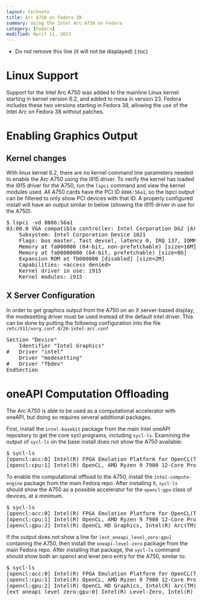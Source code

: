 ```yaml
---
layout: technote
title: Arc A750 on Fedora 38
summary: Using the Intel Arc A750 on Fedora
category: [Fedora]
modified: April 11, 2023
---
```


* Do not remove this line (it will not be displayed)
{:toc}

# Linux Support

Support for the Intel Arc A750 was added to the mainline Linux kernel starting in kernel version 6.2, and added to mesa in version 23.
Fedora includes these two versions starting in Fedora 38, allowing the use of the Intel Arc on Fedora 38 without patches.

# Enabling Graphics Output

## Kernel changes

With linux kernel 6.2, there are no kernel command line parameters needed to enable the Arc A750 using the i915 driver.
To verify the kernel has loaded the i915 driver for the A750, run the `lspci` command and view the kernel modules used.
All A750 cards have the PCI ID `8086:56a1`, so the lspci output can be filtered to only show PCI devices with that ID.
A properly configured install will have an output similar to below (showing the i915 driver in use for the A750).

<div id="code-arclspci" class="codeblock">
<pre>
$ lspci -vd 8086:56a1
03:00.0 VGA compatible controller: Intel Corporation DG2 [Arc A750] (rev 08) (prog-if 00 [VGA controller])
    Subsystem: Intel Corporation Device 1021
    Flags: bus master, fast devsel, latency 0, IRQ 137, IOMMU group 16
    Memory at fa000000 (64-bit, non-prefetchable) [size=16M]
    Memory at fa00000000 (64-bit, prefetchable) [size=8G]
    Expansion ROM at fb000000 [disabled] [size=2M]
    Capabilities: &lt;access denied&gt;
    Kernel driver in use: i915
    Kernel modules: i915
</pre>
</div>

## X Server Configuration

In order to get graphics output from the A750 on an X server-based display, the modesetting driver must be used instead of the default intel driver.
This can be done by putting the following configuration into the file `/etc/X11/xorg.conf.d/20-intel-arc.conf`

<div id="code-arcx11" class="codeblock">
<pre>
Section "Device"
    Identifier "Intel Graphics"
#   Driver "intel"
    Driver "modesetting"
#   Driver "fbdev"
EndSection
</pre>
</div>

# oneAPI Computation Offloading

The Arc A750 is able to be used as a computational accelerator with oneAPI, but doing so requires several additional packages.

First, install the `intel-basekit` package from the main Intel oneAPI repository to get the core sycl programs, including `sycl-ls`.
Examining the output of `sycl-ls` on the base install does not show the A750 available:

<div id="code-arcsycllsnoarc" class="codeblock">
<pre>
$ sycl-ls
[opencl:acc:0] Intel(R) FPGA Emulation Platform for OpenCL(TM), Intel(R) FPGA Emulation Device 1.2 [2023.15.3.0.20_160000]
[opencl:cpu:1] Intel(R) OpenCL, AMD Ryzen 9 7900 12-Core Processor              3.0 [2023.15.3.0.20_160000]
</pre>
</div>

To enable the computational offload to the A750, install the `intel-compute-engine` package from the main Fedora repo.
After installing it, `sycl-ls` should show the A750 as a possible accelerator for the `opencl:gpu` class of devices, at a minimum.

<div id="code-arcsycllsarcopencl" class="codeblock">
<pre>
$ sycl-ls
[opencl:acc:0] Intel(R) FPGA Emulation Platform for OpenCL(TM), Intel(R) FPGA Emulation Device 1.2 [2023.15.3.0.20_160000]
[opencl:cpu:1] Intel(R) OpenCL, AMD Ryzen 9 7900 12-Core Processor              3.0 [2023.15.3.0.20_160000]
[opencl:gpu:2] Intel(R) OpenCL HD Graphics, Intel(R) Arc(TM) A750 Graphics 3.0 [23.05.25593.18]
</pre>
</div>

If the output does not show a line for `[ext_oneapi_level_zero:gpu]` containing the A750, then install the `oneapi-level-zero` package from the main Fedora repo.
After installing that package, the `sycl-ls` command should show both an opencl and level zero entry for the A750, similar to:

<div id="code-arcsycllscomplete" class="codeblock">
<pre>
$ sycl-ls
[opencl:acc:0] Intel(R) FPGA Emulation Platform for OpenCL(TM), Intel(R) FPGA Emulation Device 1.2 [2023.15.3.0.20_160000]
[opencl:cpu:1] Intel(R) OpenCL, AMD Ryzen 9 7900 12-Core Processor              3.0 [2023.15.3.0.20_160000]
[opencl:gpu:2] Intel(R) OpenCL HD Graphics, Intel(R) Arc(TM) A750 Graphics 3.0 [23.05.25593.18]
[ext_oneapi_level_zero:gpu:0] Intel(R) Level-Zero, Intel(R) Arc(TM) A750 Graphics 1.3 [1.3.25593]
</pre>
</div>
